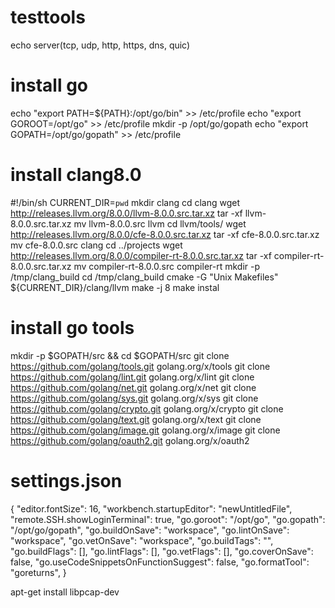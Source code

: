 # testtools
echo server(tcp, udp, http, https, dns, quic)

# install go
echo "export PATH=${PATH}:/opt/go/bin" >> /etc/profile
echo "export GOROOT=/opt/go" >> /etc/profile
mkdir -p /opt/go/gopath
echo "export GOPATH=/opt/go/gopath" >> /etc/profile

# install clang8.0
#!/bin/sh
CURRENT_DIR=`pwd`
mkdir clang
cd clang
wget http://releases.llvm.org/8.0.0/llvm-8.0.0.src.tar.xz
tar -xf llvm-8.0.0.src.tar.xz
mv llvm-8.0.0.src llvm
cd llvm/tools/
wget http://releases.llvm.org/8.0.0/cfe-8.0.0.src.tar.xz
tar -xf cfe-8.0.0.src.tar.xz
mv cfe-8.0.0.src clang
cd ../projects
wget http://releases.llvm.org/8.0.0/compiler-rt-8.0.0.src.tar.xz
tar -xf compiler-rt-8.0.0.src.tar.xz
mv compiler-rt-8.0.0.src compiler-rt
mkdir -p /tmp/clang_build
cd /tmp/clang_build
cmake -G "Unix Makefiles" ${CURRENT_DIR}/clang/llvm
make -j 8
make instal

# install go tools
mkdir -p $GOPATH/src && cd $GOPATH/src
git clone https://github.com/golang/tools.git golang.org/x/tools
git clone https://github.com/golang/lint.git golang.org/x/lint
git clone https://github.com/golang/net.git golang.org/x/net
git clone https://github.com/golang/sys.git golang.org/x/sys
git clone https://github.com/golang/crypto.git golang.org/x/crypto
git clone https://github.com/golang/text.git golang.org/x/text
git clone https://github.com/golang/image.git golang.org/x/image
git clone https://github.com/golang/oauth2.git golang.org/x/oauth2

# settings.json
{
    "editor.fontSize": 16,
    "workbench.startupEditor": "newUntitledFile",
    "remote.SSH.showLoginTerminal": true,
    "go.goroot": "/opt/go",
    "go.gopath": "/opt/go/gopath",
    "go.buildOnSave": "workspace",
    "go.lintOnSave": "workspace",
    "go.vetOnSave": "workspace",
    "go.buildTags": "",
    "go.buildFlags": [],
    "go.lintFlags": [],
    "go.vetFlags": [],
    "go.coverOnSave": false,
    "go.useCodeSnippetsOnFunctionSuggest": false,
    "go.formatTool": "goreturns",
}

apt-get install libpcap-dev